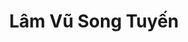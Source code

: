 ---
layout: album_gallery
resource: instagram
title: "Lâm Vũ Song Tuyến"
description: "Instagram albums of Lâm Vũ Song Tuyến</br>. Username: _beeemm_"
active: gallery
images:
- image_path: /beeemm_/0/20250212_181046_477918232_18489007171002844_949266269351967199_n.jpg
  gallery-folder: /gallery/beeemm_/0/
  gallery-name: 0
  gallery-date: April 2025
- image_path: /beeemm_/1/20231010_193249_387669757_770149928202639_4591776757037488329_n.jpg
  gallery-folder: /gallery/beeemm_/1/
  gallery-name: 1
  gallery-date: April 2025
- image_path: /beeemm_/2/20231124_173751_403881227_378117517971935_4702349503691556054_n.jpg
  gallery-folder: /gallery/beeemm_/2/
  gallery-name: 2
  gallery-date: April 2025
---